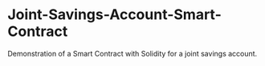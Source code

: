 # Joint-Savings-Account-Smart-Contract
Demonstration of a Smart Contract with Solidity for a joint savings account.

